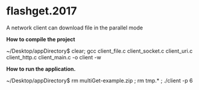 # flashget.2017
A network client can download file in the parallel mode

<b>How to compile the project</b>

~/Desktop/appDirectory$ clear; gcc client_file.c client_socket.c client_uri.c client_http.c client_main.c -o client -w 

<b>How to run the application.</b>

~/Desktop/appDirectory$ rm multiGet-example.zip ; rm tmp.\* ; ./client -p 6


